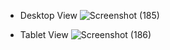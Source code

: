 - Desktop View
![Screenshot (185)](https://user-images.githubusercontent.com/80324634/135460942-9f90e7e7-6b7a-40a9-8d13-a3c331ff7e4c.png)

- Tablet View
![Screenshot (186)](https://user-images.githubusercontent.com/80324634/135461044-a85ef580-eedb-4194-a39d-9ca10e6ada3a.png)
